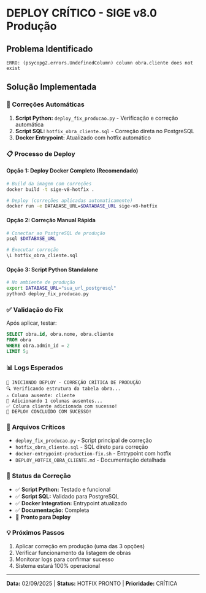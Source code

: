 # DEPLOY CRÍTICO - SIGE v8.0 Produção

## Problema Identificado
```
ERRO: (psycopg2.errors.UndefinedColumn) column obra.cliente does not exist
```

## Solução Implementada

### 🔧 Correções Automáticas
1. **Script Python:** `deploy_fix_producao.py` - Verificação e correção automática
2. **Script SQL:** `hotfix_obra_cliente.sql` - Correção direta no PostgreSQL  
3. **Docker Entrypoint:** Atualizado com hotfix automático

### 📋 Processo de Deploy

#### Opção 1: Deploy Docker Completo (Recomendado)
```bash
# Build da imagem com correções
docker build -t sige-v8-hotfix .

# Deploy (correções aplicadas automaticamente)
docker run -e DATABASE_URL=$DATABASE_URL sige-v8-hotfix
```

#### Opção 2: Correção Manual Rápida
```bash
# Conectar ao PostgreSQL de produção
psql $DATABASE_URL

# Executar correção
\i hotfix_obra_cliente.sql
```

#### Opção 3: Script Python Standalone
```bash
# No ambiente de produção
export DATABASE_URL="sua_url_postgresql"
python3 deploy_fix_producao.py
```

### ✅ Validação do Fix

Após aplicar, testar:
```sql
SELECT obra.id, obra.nome, obra.cliente 
FROM obra 
WHERE obra.admin_id = 2 
LIMIT 5;
```

### 📊 Logs Esperados
```
🚀 INICIANDO DEPLOY - CORREÇÃO CRÍTICA DE PRODUÇÃO
🔍 Verificando estrutura da tabela obra...
⚠️ Coluna ausente: cliente
🔧 Adicionando 1 colunas ausentes...
✅ Coluna cliente adicionada com sucesso!
🎉 DEPLOY CONCLUÍDO COM SUCESSO!
```

### 🚨 Arquivos Críticos
- `deploy_fix_producao.py` - Script principal de correção
- `hotfix_obra_cliente.sql` - SQL direto para correção
- `docker-entrypoint-production-fix.sh` - Entrypoint com hotfix
- `DEPLOY_HOTFIX_OBRA_CLIENTE.md` - Documentação detalhada

### 🔄 Status da Correção
- ✅ **Script Python:** Testado e funcional
- ✅ **Script SQL:** Validado para PostgreSQL
- ✅ **Docker Integration:** Entrypoint atualizado  
- ✅ **Documentação:** Completa
- 🚀 **Pronto para Deploy**

### 💡 Próximos Passos
1. Aplicar correção em produção (uma das 3 opções)
2. Verificar funcionamento da listagem de obras
3. Monitorar logs para confirmar sucesso
4. Sistema estará 100% operacional

---
**Data:** 02/09/2025 | **Status:** HOTFIX PRONTO | **Prioridade:** CRÍTICA